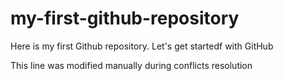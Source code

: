# my-first-github-repository
Here is my first Github repository. Let's get startedf with GitHub

This line was modified manually during conflicts resolution
